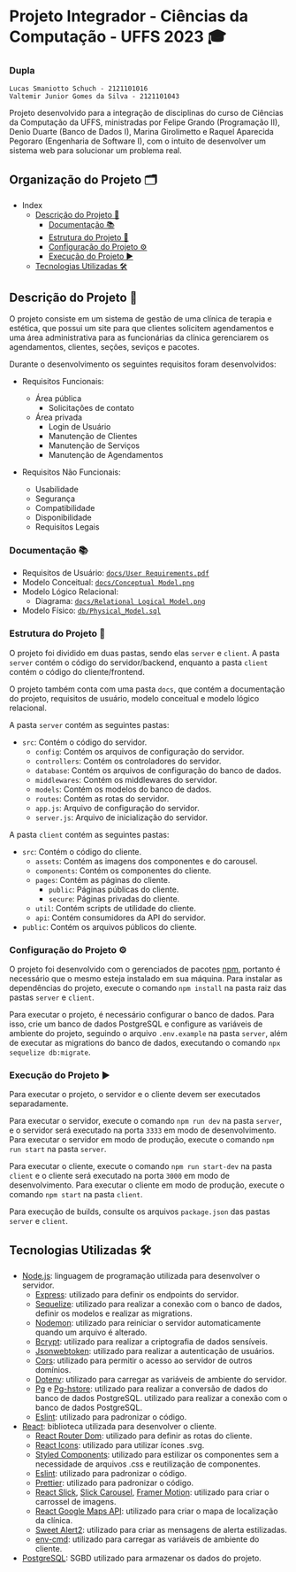 # Projeto Integrador  - Ciências da Computação - UFFS 2023 🎓
### Dupla
`Lucas Smaniotto Schuch - 2121101016` <br>
`Valtemir Junior Gomes da Silva - 2121101043`

Projeto desenvolvido para a integração de disciplinas do curso de Ciências da Computação da UFFS, ministradas por Felipe Grando (Programação II), Denio Duarte (Banco de Dados I), Marina Girolimetto e Raquel Aparecida Pegoraro (Engenharia de Software I), com o intuito de desenvolver um sistema web para solucionar um problema real.

## Organização do Projeto 🗂️

- Index 
  - [Descrição do Projeto 📝](#descrição-do-projeto-)
    - [Documentação 📚](#documentação-)
    - [Estrutura do Projeto 📁](#estrutura-do-projeto-)
    - [Configuração do Projeto ⚙️](#configuração-do-projeto-)
    - [Execução do Projeto ▶️](#execução-e-exaecução-)
  - [Tecnologias Utilizadas 🛠️](#tecnologias-utilizadas-)
## Descrição do Projeto 📝
O projeto consiste em um sistema de gestão de uma clínica de terapia e estética, que possui um site para que clientes solicitem agendamentos e uma área administrativa para as funcionárias da clínica gerenciarem os agendamentos, clientes, seções, seviços e pacotes.

Durante o desenvolvimento os seguintes requisitos foram desenvolvidos:
- Requisitos Funcionais:
  - Área pública
    - Solicitações de contato
  - Área privada
    - Login de Usuário
    - Manutenção de Clientes
    - Manutenção de Serviços
    - Manutenção de Agendamentos
  
- Requisitos Não Funcionais:
  - Usabilidade
  - Segurança
  - Compatibilidade
  - Disponibilidade
  - Requisitos Legais
### Documentação 📚
- Requisitos de Usuário: [`docs/User Requirements.pdf`](https://github.com/ValtemirJr/ProjetoIntegrador/blob/main/docs/User%20Requirements.pdf)
- Modelo Conceitual: [`docs/Conceptual Model.png`](https://github.com/ValtemirJr/ProjetoIntegrador/blob/main/docs/Conceptual%20Model.png)
- Modelo Lógico Relacional:
  - Diagrama: [`docs/Relational Logical Model.png`](https://github.com/ValtemirJr/ProjetoIntegrador/blob/main/docs/Relational%20Logical%20Model.png)
- Modelo Físico: [`db/Physical_Model.sql`](https://github.com/ValtemirJr/ProjetoIntegrador/blob/main/db/Physical_Model.sql)

### Estrutura do Projeto 📁
O projeto foi dividido em duas pastas, sendo elas `server` e `client`. A pasta `server` contém o código do servidor/backend, enquanto a pasta `client` contém o código do cliente/frontend.

O projeto também conta com uma pasta `docs`, que contém a documentação do projeto, requisitos de usuário, modelo conceitual e modelo lógico relacional.

A pasta `server` contém as seguintes pastas:
- `src`: Contém o código do servidor.
  - `config`: Contém os arquivos de configuração do servidor.
  - `controllers`: Contém os controladores do servidor.
  - `database`: Contém os arquivos de configuração do banco de dados.
  - `middlewares`: Contém os middlewares do servidor.
  - `models`: Contém os modelos do banco de dados.
  - `routes`: Contém as rotas do servidor.
  - `app.js`: Arquivo de configuração do servidor.
  - `server.js`: Arquivo de inicialização do servidor.

A pasta `client` contém as seguintes pastas:
- `src`: Contém o código do cliente.
  - `assets`: Contém as imagens dos componentes e do carousel.  
  - `components`: Contém os componentes do cliente.
  - `pages`: Contém as páginas do cliente.
    - `public`: Páginas públicas do cliente.
    - `secure`: Páginas privadas do cliente.
  - `util`: Contém scripts de utilidade do cliente.
  - `api`: Contém consumidores da API do servidor.
- `public`: Contém os arquivos públicos do cliente.

### Configuração do Projeto ⚙️
O projeto foi desenvolvido com o gerenciados de pacotes [npm](https://www.npmjs.com/), portanto é necessário que o mesmo esteja instalado em sua máquina.
Para instalar as dependências do projeto, execute o comando `npm install` na pasta raiz das pastas `server` e `client`.

Para executar o projeto, é necessário configurar o banco de dados. Para isso, crie um banco de dados PostgreSQL e configure as variáveis de ambiente do projeto, seguindo o arquivo `.env.example` na pasta `server`, além de executar as migrations do banco de dados, executando o comando `npx sequelize db:migrate`.

### Execução do Projeto ▶️
Para executar o projeto, o servidor e o cliente devem ser executados separadamente. 

Para executar o servidor, execute o comando `npm run dev` na pasta `server`, e o servidor será executado na porta `3333` em modo de desenvolvimento.
Para executar o servidor em modo de produção, execute o comando `npm run start` na pasta `server`.

Para executar o cliente, execute o comando `npm run start-dev` na pasta `client` e o cliente será executado na porta `3000` em modo de desenvolvimento.
Para executar o cliente em modo de produção, execute o comando `npm start` na pasta `client`.

Para execução de builds, consulte os arquivos `package.json` das pastas `server` e `client`.

## Tecnologias Utilizadas 🛠️
- [Node.js](https://nodejs.org/en/): linguagem de programação utilizada para desenvolver o servidor.
  - [Express](https://expressjs.com/pt-br/): utilizado para definir os endpoints do servidor.
  - [Sequelize](https://sequelize.org/): utilizado para realizar a conexão com o banco de dados, definir os modelos e realizar as migrations.
  - [Nodemon](https://nodemon.io/): utilizado para reiniciar o servidor automaticamente quando um arquivo é alterado.
  - [Bcrypt](https://www.npmjs.com/package/bcrypt): utilizado para realizar a criptografia de dados sensíveis.
  - [Jsonwebtoken](https://www.npmjs.com/package/jsonwebtoken): utilizado para realizar a autenticação de usuários.
  - [Cors](https://www.npmjs.com/package/cors): utilizado para permitir o acesso ao servidor de outros domínios.
  - [Dotenv](https://www.npmjs.com/package/dotenv): utilizado para carregar as variáveis de ambiente do servidor.
  - [Pg](https://www.npmjs.com/package/pg) e [Pg-hstore](https://www.npmjs.com/package/pg-hstore): utilizado para realizar a conversão de dados do banco de dados PostgreSQL. utilizado para realizar a conexão com o banco de dados PostgreSQL.
  - [Eslint](https://eslint.org/): utilizado para padronizar o código.
- [React](https://pt-br.reactjs.org/): biblioteca utilizada para desenvolver o cliente.
  - [React Router Dom](https://reactrouter.com/web/guides/quick-start): utilizado para definir as rotas do cliente.
  - [React Icons](https://react-icons.github.io/react-icons/): utilizado para utilizar ícones .svg.
  - [Styled Components](https://styled-components.com/): utilizado para estilizar os componentes sem a necessidade de arquivos .css e reutilização de componentes.
  - [Eslint](https://eslint.org/): utilizado para padronizar o código.
  - [Prettier](https://prettier.io/): utilizado para padronizar o código.
  - [React Slick](https://react-slick.neostack.com/), [Slick Carousel](https://kenwheeler.github.io/slick/), [Framer Motion](https://www.framer.com/motion/): utilizado para criar o carrossel de imagens.
  - [React Google Maps API](https://react-google-maps-api-docs.netlify.app/): utilizado para criar o mapa de localização da clínica.
  - [Sweet Alert2](https://sweetalert2.github.io/): utilizado para criar as mensagens de alerta estilizadas.
  - [env-cmd](https://www.npmjs.com/package/env-cmd): utilizado para carregar as variáveis de ambiente do cliente.
- [PostgreSQL](https://www.postgresql.org/): SGBD utilizado para armazenar os dados do projeto.
